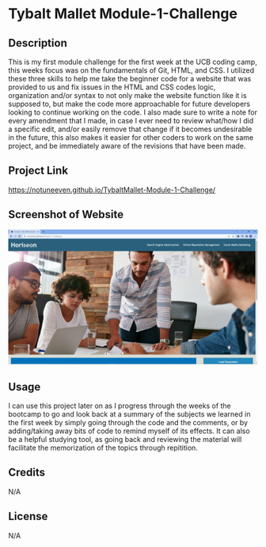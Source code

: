 # Tybalt Mallet Module-1-Challenge

## Description
This is my first module challenge for the first week at the UCB coding camp, this weeks focus was on the fundamentals of Git, HTML, and CSS. I utilized these three skills to help me take the beginner code for a website that was provided to us and fix issues in the HTML and CSS codes logic, organization and/or syntax to not only make the website function like it is supposed to, but make the code more approachable for future developers looking to continue working on the code. I also made sure to write a note for every amendment that I made, in case I ever need to review what/how I did a specific edit, and/or easily remove that change if it becomes undesirable in the future, this also makes it easier for other coders to work on the same project, and be immediately aware of the revisions that have been made. 

## Project Link

https://notuneeven.github.io/TybaltMallet-Module-1-Challenge/

## Screenshot of Website

![Alt text](./assets/images/m1challengeSS.png)

## Usage 

I can use this project later on as I progress through the weeks of the bootcamp to go and look back at a summary of the subjects we learned in the first week by simply going through the code and the comments, or by adding/taking away bits of code to remind myself of its effects. It can also be a helpful studying tool, as going back and reviewing the material will facilitate the memorization of the topics through repitition.

## Credits 

N/A

## License 

N/A